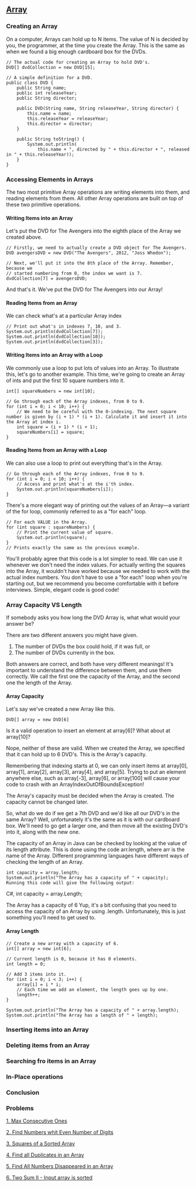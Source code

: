 ## [Array](./dataStructure.md)
### Creating an Array
On a computer, Arrays can hold up to N items. The value of N is decided by you, the programmer, at the time you create the Array. This is the same as when we found a big enough cardboard box for the DVDs. 
```
// The actual code for creating an Array to hold DVD's.
DVD[] dvdCollection = new DVD[15];

// A simple definition for a DVD.
public class DVD {
    public String name;
    public int releaseYear;
    public String director;

    public DVD(String name, String releaseYear, String director) {
        this.name = name;
        this.releaseYear = releaseYear;
        this.director = director;
    }

    public String toString() {
        System.out.println(
            this.name + ", directed by " + this.director + ", released in " + this.releaseYear));
    }
}
```

### Accessing Elements in Arrays
The two most primitive Array operations are writing elements into them, and reading elements from them. All other Array operations are built on top of these two primitive operations.

#### Writing Items into an Array
Let's put the DVD for The Avengers into the eighth place of the Array we created above.
```
// Firstly, we need to actually create a DVD object for The Avengers.
DVD avengersDVD = new DVD("The Avengers", 2012, "Joss Whedon");

// Next, we'll put it into the 8th place of the Array. Remember, because we
// started numbering from 0, the index we want is 7.
dvdCollection[7] = avengersDVD;
```
And that's it. We've put the DVD for The Avengers into our Array!

#### Reading Items from an Array
We can check what's at a particular Array index
```
// Print out what's in indexes 7, 10, and 3.
System.out.println(dvdCollection[7]);
System.out.println(dvdCollection[10]);
System.out.println(dvdCollection[3]);

```
#### Writing Items into an Array with a Loop
We commonly use a loop to put lots of values into an Array. To illustrate this, let's go to another example. This time, we're going to create an Array of ints and put the first 10 square numbers into it.

```
int[] squareNumbers = new int[10];

// Go through each of the Array indexes, from 0 to 9.
for (int i = 0; i < 10; i++) {
    // We need to be careful with the 0-indexing. The next square number is given by (i + 1) * (i + 1). Calculate it and insert it into the Array at index i.
    int square = (i + 1) * (i + 1);
    squareNumbers[i] = square;
}

```
#### Reading Items from an Array with a Loop
We can also use a loop to print out everything that's in the Array.

```
// Go through each of the Array indexes, from 0 to 9.
for (int i = 0; i < 10; i++) {
    // Access and print what's at the i'th index.
    System.out.println(squareNumbers[i]);
}

```

There's a more elegant way of printing out the values of an Array—a variant of the for loop, commonly referred to as a "for each" loop.

```
// For each VALUE in the Array.
for (int square : squareNumbers) {
    // Print the current value of square.
    System.out.println(square);
}
// Prints exactly the same as the previous example.
```

You'll probably agree that this code is a lot simpler to read. We can use it whenever we don't need the index values. For actually writing the squares into the Array, it wouldn't have worked because we needed to work with the actual index numbers. You don't have to use a "for each" loop when you're starting out, but we recommend you become comfortable with it before interviews. Simple, elegant code is good code!

### Array Capacity VS Length
If somebody asks you how long the DVD Array is, what what would your answer be?

There are two different answers you might have given.

1. The number of DVDs the box could hold, if it was full, or
1. The number of DVDs currently in the box.

Both answers are correct, and both have very different meanings! It's important to understand the difference between them, and use them correctly. We call the first one the capacity of the Array, and the second one the length of the Array.

#### Array Capacity

Let's say we've created a new Array like this.

```
DVD[] array = new DVD[6]
```
Is it a valid operation to insert an element at array[6]? What about at array[10]?

Nope, neither of these are valid. When we created the Array, we specified that it can hold up to 6 DVD's. This is the Array's capacity.

Remembering that indexing starts at 0, we can only insert items at array[0], array[1], array[2], array[3], array[4], and array[5]. Trying to put an element anywhere else, such as array[-3], array[6], or array[100] will cause your code to crash with an ArrayIndexOutOfBoundsException!

The Array's capacity must be decided when the Array is created. The capacity cannot be changed later. 

So, what do we do if we get a 7th DVD and we'd like all our DVD's in the same Array? Well, unfortunately it's the same as it is with our cardboard box. We'll need to go get a larger one, and then move all the existing DVD's into it, along with the new one.

The capacity of an Array in Java can be checked by looking at the value of its length attribute. This is done using the code arr.length, where arr is the name of the Array. Different programming languages have different ways of checking the length of an Array.
```
int capacity = array.length;
System.out.println("The Array has a capacity of " + capacity);
Running this code will give the following output:
```
C#, int capacity = array.Length;

The Array has a capacity of 6
Yup, it's a bit confusing that you need to access the capacity of an Array by using .length. Unfortunately, this is just something you'll need to get used to.


#### Array Length
```
// Create a new array with a capacity of 6.
int[] array = new int[6];

// Current length is 0, because it has 0 elements.
int length = 0;

// Add 3 items into it.
for (int i = 0; i < 3; i++) {
    array[i] = i * i;
    // Each time we add an element, the length goes up by one.
    length++;
}

System.out.println("The Array has a capacity of " + array.length);
System.out.println("The Array has a length of " + length);
```
### Inserting items into an Array
### Deleting items from an Array
### Searching fro items in an Array
### In-Place operations
### Conclusion

### Problems
[1. Max Consecutive Ones](../leetcode/maxConsecutiveOnes.md)

[2. Find Numbers whit Even Number of Digits](../leetcode/findNumbersWithEvenNumberOfDigits.md)

[3. Squares of a Sorted Array](../leetcode/squaresOfSortedArray.md)

[4. Find all Duplicates in an Array](../leetcode/findAllDuplicatesInArray.md)

[5. Find All Numbers Disappeared in an Array](../leetcode/findAllDisappearedNumbersArray.md)

[6. Two Sum II - Input array is sorted](../leetcode/twoSum2Sorted.md)

[](../leetcode/)
[](../leetcode/)
[](../leetcode/)
[](../leetcode/)
[](../leetcode/)


